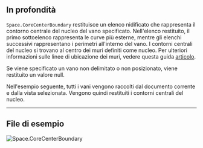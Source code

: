 ## In profondità
`Space.CoreCenterBoundary` restituisce un elenco nidificato che rappresenta il contorno centrale del nucleo del vano specificato. Nell'elenco restituito, il primo sottoelenco rappresenta le curve più esterne, mentre gli elenchi successivi rappresentano i perimetri all'interno del vano. I contorni centrali del nucleo si trovano al centro dei muri definiti come nucleo. Per ulteriori informazioni sulle linee di ubicazione dei muri, vedere questa guida [articolo](https://help.autodesk.com/view/RVT/2024/ITA/?guid=GUID-0BB62832-36DD-4E06-A9D4-EE98CE0FCF89).

Se viene specificato un vano non delimitato o non posizionato, viene restituito un valore null.

Nell'esempio seguente, tutti i vani vengono raccolti dal documento corrente e dalla vista selezionata. Vengono quindi restituiti i contorni centrali del nucleo.

___
## File di esempio

![Space.CoreCenterBoundary](./Revit.Elements.Space.CoreCenterBoundary_img.jpg)
